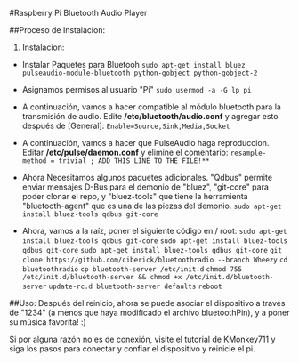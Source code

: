 #Raspberry Pi Bluetooth Audio Player 

##Proceso de Instalacion:
1. Instalacion:
  * Instalar Paquetes para Bluetooh
    `sudo apt-get install bluez pulseaudio-module-bluetooth python-gobject python-gobject-2`
  * Asignamos permisos al usuario "Pi"
    `sudo usermod -a -G lp pi`
  * A continuación, vamos a hacer compatible al módulo bluetooth para la transmisión de audio. Edite **/etc/bluetooth/audio.conf** y agregar esto después de [General]:
    `Enable=Source,Sink,Media,Socket`
  * A continuación, vamos a hacer que PulseAudio haga reproduccion. Editar **/etc/pulse/daemon.conf** y elimine el comentario: `resample-method = trivial ; ADD THIS LINE TO THE FILE!**`
  * Ahora Necesitamos algunos paquetes adicionales. "Qdbus" permite enviar mensajes D-Bus para el demonio de "bluez", "git-core" para poder clonar el repo, y "bluez-tools" que tiene la herramienta "bluetooth-agent" que es una de las piezas del demonio.
    `sudo apt-get install bluez-tools qdbus git-core`

  * Ahora, vamos a la raíz, poner el siguiente código en / root:
    `sudo apt-get install bluez-tools qdbus git-core`
    `sudo apt-get install bluez-tools qdbus git-core`
    `sudo apt-get install bluez-tools qdbus git-core`
    `git clone https://github.com/ciberick/bluetoothradio --branch Wheezy`
    `cd bluetoothradio`
    `cp bluetooth-server /etc/init.d`
    `chmod 755 /etc/init.d/bluetooth-server && chmod +x /etc/init.d/bluetooth-server`
    `update-rc.d bluetooth-server defaults`
    `reboot`

##Uso:
Después del reinicio, ahora se puede asociar el dispositivo a través de "1234" (a menos que haya modificado el archivo bluetoothPin), y a poner su música favorita! :)

Si por alguna razón no es de conexión, visite el tutorial de KMonkey711 y siga los pasos para conectar y confiar el dispositivo y reinicie el pi.
